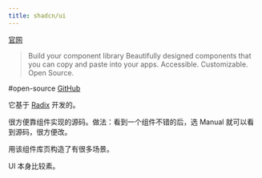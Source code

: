 ```yaml
---
title: shadcn/ui
---
```

[官网](https://ui.shadcn.com/)
> Build your component library
> Beautifully designed components that you can copy and paste into your apps. Accessible. Customizable. Open Source.

#open-source [GitHub](https://github.com/shadcn-ui/ui)

它基于 [Radix](radix/readme.md) 开发的。

很方便靠组件实现的源码。做法：看到一个组件不错的后，选 Manual 就可以看到源码，很方便改。

用该组件库页构造了有很多场景。

UI 本身比较素。
